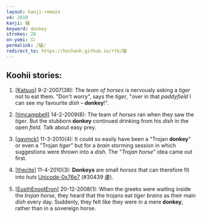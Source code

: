 ```yaml
---
layout: kanji-remain
v4: 2810
kanji: 驢
keyword: donkey
strokes: 26
on-yomi: ロ
permalink: /驢/
redirect_to: https://hochanh.github.io/rtk/驢
---
```


## Koohii stories: 

1) [<a href="http://kanji.koohii.com/profile/Katsuo">Katsuo</a>] 9-2-2007(38): The <em>team of horses</em> is nervously asking a <em>tiger</em> not to eat them. &quot;Don&#039;t worry&quot;, says the <em>tiger</em>, &quot;over in that <em>paddyfield</em> I can see my favourite <em>dish</em> –<strong> donkey</strong>!&quot;.

2) [<a href="http://kanji.koohii.com/profile/timcampbell">timcampbell</a>] 14-2-2009(8): The team of <em>horses</em> ran when they saw the <em>tiger</em>. But the stubborn<strong> donkey</strong> continued drinking from his <em>dish</em> in the open <em>field</em>. Talk about easy prey.

3) [<a href="http://kanji.koohii.com/profile/gavmck">gavmck</a>] 11-3-2010(4): It could so easily have been a &quot;Trojan <strong>donkey</strong>&quot; or even a &quot;Trojan <em>tiger</em>&quot; but for a <em>brain</em> storming session in which suggestions were thrown into a <em>dish</em>. The &quot;<em>Trojan horse</em>&quot; idea came out first.

4) [<a href="http://kanji.koohii.com/profile/thecite">thecite</a>] 11-4-2010(3): <strong>Donkeys</strong> are small <em>horses</em> that can therefore fit into <em>huts</em> <a href="http://kanji.koohii.com/study/kanji/30439">Unicode-0x76e7</a> (#30439 盧).

5) [<a href="http://kanji.koohii.com/profile/EusthEnoptEron">EusthEnoptEron</a>] 20-12-2008(1): When the greeks were waiting inside the <em>trojan horse</em>, they heard that the trojans eat <em>tiger</em> <em>brains</em> as their main <em>dish</em> every day. Suddenly, they felt like they were in a mere<strong> donkey</strong>, rather than in a sovereign horse.


